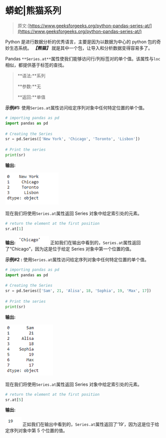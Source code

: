 # 蟒蛇|熊猫系列

> 原文:[https://www.geeksforgeeks.org/python-pandas-series-at/](https://www.geeksforgeeks.org/python-pandas-series-at/)

Python 是进行数据分析的优秀语言，主要是因为以数据为中心的 python 包的奇妙生态系统。 ***【熊猫】*** 就是其中一个包，让导入和分析数据变得容易多了。

Pandas `**Series.at**`属性使我们能够访问行/列标签对的单个值。该属性与`loc`相似，都提供基于标签的查找。

> **语法:**系列
> 
> **参数:**无
> 
> **返回:**单值

**示例#1:** 使用`Series.at`属性访问给定序列对象中任何特定位置的单个值。

```py
# importing pandas as pd
import pandas as pd

# Creating the Series
sr = pd.Series(['New York', 'Chicago', 'Toronto', 'Lisbon'])

# Print the series
print(sr)
```

**输出:**

![](img/5cebc425eed34c6f338cafc9b46a3eff.png)

现在我们将使用`Series.at`属性返回 Series 对象中给定索引处的元素。

```py
# return the element at the first position
sr.at[1]
```

**输出:**
![](img/a9fa814cf283ad6fa11d8953a08eb03f.png)
正如我们在输出中看到的，`Series.at`属性返回了“Chicago”，因为这是位于给定 Series 对象中第一个位置的值。

**示例#2 :** 使用`Series.at`属性访问给定序列对象中任何特定位置的单个值。

```py
# importing pandas as pd
import pandas as pd

# Creating the Series
sr = pd.Series(['Sam', 21, 'Alisa', 18, 'Sophia', 19, 'Max', 17])

# Print the series
print(sr)
```

**输出:**

![](img/b8e03b18cd916ae7eee46090ae6f2ac3.png)

现在我们将使用`Series.at`属性返回 Series 对象中给定索引处的元素。

```py
# return the element at the first position
sr.at[5]
```

**输出:**

![](img/0753616a59387f5e9330b8686a17c7dd.png)
正如我们在输出中看到的，`Series.at`属性返回了‘19’，因为这是位于给定序列对象中第 5 个位置的值。